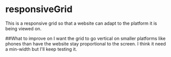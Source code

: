 # responsiveGrid
This is a responsive grid so that a website can adapt to the platform it is being viewed on.

##What to improve on
I want the grid to go vertical on smaller platforms like phones than have the website stay proportional to the screen. I think it need a min-width but I'll keep testing it.
